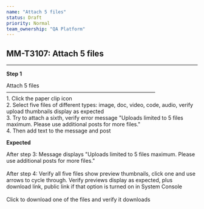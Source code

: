 ```yaml
---
name: "Attach 5 files"
status: Draft
priority: Normal
team_ownership: "QA Platform"
---
```


## MM-T3107: Attach 5 files

---

**Step 1**

Attach 5 files\
————————————————————————————\
1\. Click the paper clip icon\
2\. Select five files of different types: image, doc, video, code, audio, verify upload thumbnails display as expected\
3\. Try to attach a sixth, verify error message "Uploads limited to 5 files maximum. Please use additional posts for more files."\
4\. Then add text to the message and post

**Expected**

After step 3: Message displays "Uploads limited to 5 files maximum. Please use additional posts for more files."\
\
After step 4: Verify all five files show preview thumbnails, click one and use arrows to cycle through. Verify previews display as expected, plus download link, public link if that option is turned on in System Console\
\
Click to download one of the files and verify it downloads
